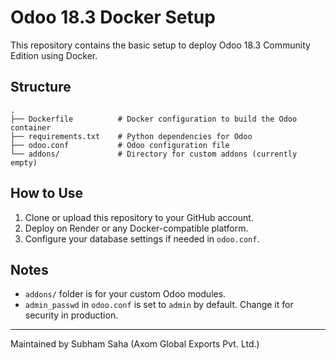 # Odoo 18.3 Docker Setup

This repository contains the basic setup to deploy Odoo 18.3 Community Edition using Docker.

## Structure

```
.
├── Dockerfile          # Docker configuration to build the Odoo container
├── requirements.txt    # Python dependencies for Odoo
├── odoo.conf           # Odoo configuration file
└── addons/             # Directory for custom addons (currently empty)
```

## How to Use

1. Clone or upload this repository to your GitHub account.
2. Deploy on Render or any Docker-compatible platform.
3. Configure your database settings if needed in `odoo.conf`.

## Notes

- `addons/` folder is for your custom Odoo modules.
- `admin_passwd` in `odoo.conf` is set to `admin` by default. Change it for security in production.

---
Maintained by Subham Saha (Axom Global Exports Pvt. Ltd.)
